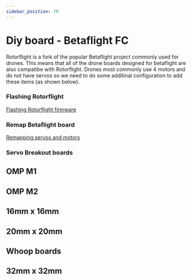 ```yaml
---
sidebar_position: 70
---
```


# Diy board - Betaflight FC

Rotorflight is a fork of the popular Betaflight project commonly used for drones. This means that all of the drone boards designed for betaflight are also compatibe with Rotorflight. Drones most commonly use 4 motors and do not have servos so we need to do some additinal configuration to add these items (as shown below).  

### Flashing Rotorflight


[Flashing Rotorflight firmware](../Tutorial-Setup/Flashing-the-firmware.md)

### Remap Betaflight board

[Remapping servos and motors](../Tutorial-Setup/Remapping.md)

### Servo Breakout boards

## OMP M1


## OMP M2

## 16mm x 16mm

## 20mm x 20mm


## Whoop boards


## 32mm x 32mm